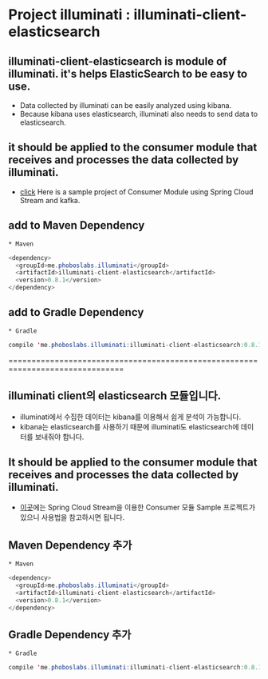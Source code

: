 # Project illuminati : illuminati-client-elasticsearch

## illuminati-client-elasticsearch is module of illuminati. it's helps ElasticSearch to be easy to use.
* Data collected by illuminati can be easily analyzed using kibana.
* Because kibana uses elasticsearch, illuminati also needs to send data to elasticsearch.

## it should be applied to the consumer module that receives and processes the data collected by illuminati.
* [click](https://github.com/LeeKyoungIl/SpringCamp2017) Here is a sample project of Consumer Module using Spring Cloud Stream and kafka.

## add to Maven Dependency
    * Maven
    
```java
<dependency>
  <groupId>me.phoboslabs.illuminati</groupId>
  <artifactId>illuminati-client-elasticsearch</artifactId>
  <version>0.8.1</version>
</dependency>
```

## add to Gradle Dependency
    * Gradle
    
```java
compile 'me.phoboslabs.illuminati:illuminati-client-elasticsearch:0.8.1'
```

===============================================================================


## illuminati client의 elasticsearch 모듈입니다.
 * illuminati에서 수집한 데이터는 kibana를 이용해서 쉽게 분석이 가능합니다.
 * kibana는 elasticsearch를 사용하기 때문에 illuminati도 elasticsearch에 데이터를 보내줘야 합니다.
 
## It should be applied to the consumer module that receives and processes the data collected by illuminati.
 * [이곳](https://github.com/LeeKyoungIl/SpringCamp2017)에는 Spring Cloud Stream을 이용한 Consumer 모듈 Sample 프로젝트가 있으니 사용법을 참고하시면 됩니다.
 
## Maven Dependency 추가 
    * Maven
    
```java
<dependency>
  <groupId>me.phoboslabs.illuminati</groupId>
  <artifactId>illuminati-client-elasticsearch</artifactId>
  <version>0.8.1</version>
</dependency>
```

## Gradle Dependency 추가 
    * Gradle
    
```java
compile 'me.phoboslabs.illuminati:illuminati-client-elasticsearch:0.8.1'
```
